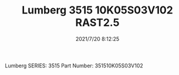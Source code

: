 ﻿---
layout: post 
title: Lumberg 3515 10K05S03V102 RAST2.5
is_home: true
tags: 3515 LUB
categories: housing-terminal
overview: 
series: 3515
part_number: 0582-1
thumb_img: 
image: static/202107/582-20210720.jpg
date: 2021/7/20 8:12:25
---


Lumberg
SERIES: 3515
Part Number:  351510K05S03V102
